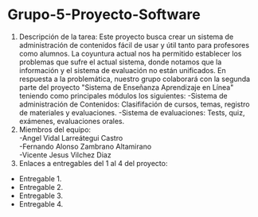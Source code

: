# Grupo-5-Proyecto-Software
1) Descripción de la tarea: Este proyecto busca crear un sistema de administración de contenidos fácil de usar y útil tanto para profesores como alumnos. La coyuntura actual nos ha permitido establecer los problemas que sufre el actual sistema, donde notamos que la información y el sistema de evaluación no están unificados.
En respuesta a la problemática, nuestro grupo colaborará con la segunda parte del proyecto "Sistema de Enseñanza Aprendizaje en Línea" teniendo como principales módulos los siguientes:
  -Sistema de administración de Contenidos: Clasififación de cursos, temas, registro de materiales y evaluaciones.
  -Sistema de evaluaciones: Tests, quiz, exámenes, evaluaciones orales.
3) Miembros del equipo:  
-Angel Vidal Larreátegui Castro  
-Fernando Alonso Zambrano Altamirano  
-Vicente Jesus Vilchez Diaz
3) Enlaces a entregables del 1 al 4 del proyecto:
- Entregable 1.
- Entregable 2.
- Entregable 3.
- Entregable 4.
